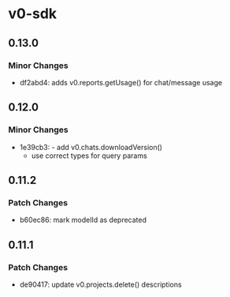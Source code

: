 # v0-sdk

## 0.13.0

### Minor Changes

- df2abd4: adds v0.reports.getUsage() for chat/message usage

## 0.12.0

### Minor Changes

- 1e39cb3: - add v0.chats.downloadVersion()
  - use correct types for query params

## 0.11.2

### Patch Changes

- b60ec86: mark modelId as deprecated

## 0.11.1

### Patch Changes

- de90417: update v0.projects.delete() descriptions
